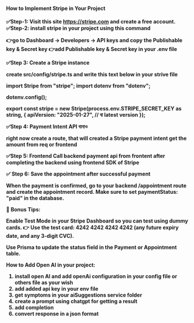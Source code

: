 <h4>How to Implement Stripe in Your Project<h4/>


✅Step-1: Visit this site https://stripe.com and create a free account.
✅Step-2: install stripe in your project using this command 

 👉go to Dashboard → Developers → API keys and copy the Publishable key & Secret key
 👉add Publishable key & Secret key in your .env file


✅Step 3: Create a Stripe instance 

create src/config/stripe.ts and write this text below in your strive file

import Stripe from "stripe";
import dotenv from "dotenv";

dotenv.config();

export const stripe = new Stripe(process.env.STRIPE_SECRET_KEY as string, {
  apiVersion: "2025-01-27", // বা latest version
});

✅Step 4: Payment Intent API বানাও

right now create a route, that will created a Stripe payment intent get the amount from req or frontend 


✅Step 5: Frontend 
Call backend payment api from frontent after completing the backend using frontend SDK of Stripe

✅ Step 6: Save the appointment after successful payment

When the payment is confirmed, go to your backend /appointment route and create the appointment record.
Make sure to set paymentStatus: "paid" in the database.

🚀 Bonus Tips:

Enable Test Mode in your Stripe Dashboard so you can test using dummy cards.
👉 Use the test card: 4242 4242 4242 4242 (any future expiry date, and any 3-digit CVC).

Use Prisma to update the status field in the Payment or Appointment table.











How to Add Open AI in your project: 
1. install open AI and add openAi configuration in your config file or others file as your wish
2. add added api key in your env file 
3. get symptoms in your aiSuggestions service folder
4. create a prompt using chatgpt for getting a result 
5. add completion
6. convert response in a json format 



